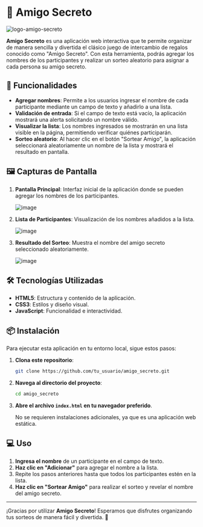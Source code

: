 # 🎁 Amigo Secreto

  ![logo-amigo-secreto](https://github.com/user-attachments/assets/73a5d349-3bef-45ee-8176-2b5cd818d935)

**Amigo Secreto** es una aplicación web interactiva que te permite organizar de manera sencilla y divertida el clásico juego de intercambio de regalos conocido como "Amigo Secreto". Con esta herramienta, podrás agregar los nombres de los participantes y realizar un sorteo aleatorio para asignar a cada persona su amigo secreto.

## 🚀 Funcionalidades

- **Agregar nombres**: Permite a los usuarios ingresar el nombre de cada participante mediante un campo de texto y añadirlo a una lista.
- **Validación de entrada**: Si el campo de texto está vacío, la aplicación mostrará una alerta solicitando un nombre válido.
- **Visualizar la lista**: Los nombres ingresados se mostrarán en una lista visible en la página, permitiendo verificar quiénes participarán.
- **Sorteo aleatorio**: Al hacer clic en el botón "Sortear Amigo", la aplicación seleccionará aleatoriamente un nombre de la lista y mostrará el resultado en pantalla.

## 🖼️ Capturas de Pantalla

1. **Pantalla Principal**: Interfaz inicial de la aplicación donde se pueden agregar los nombres de los participantes.

   ![image](https://github.com/user-attachments/assets/c3cc9014-ace4-4570-a50d-bdc8537390c7)

3. **Lista de Participantes**: Visualización de los nombres añadidos a la lista.
   
   ![image](https://github.com/user-attachments/assets/55003850-f48b-43ea-b9b9-212ac1c426c1)

4. **Resultado del Sorteo**: Muestra el nombre del amigo secreto seleccionado aleatoriamente.
   
   ![image](https://github.com/user-attachments/assets/e12e26a5-4c0e-451b-b835-b15befcc63de)


## 🛠️ Tecnologías Utilizadas

- **HTML5**: Estructura y contenido de la aplicación.
- **CSS3**: Estilos y diseño visual.
- **JavaScript**: Funcionalidad e interactividad.

## 📦 Instalación

Para ejecutar esta aplicación en tu entorno local, sigue estos pasos:

1. **Clona este repositorio**:

   ```bash
   git clone https://github.com/tu_usuario/amigo_secreto.git
   ```

2. **Navega al directorio del proyecto**:

   ```bash
   cd amigo_secreto
   ```

3. **Abre el archivo `index.html` en tu navegador preferido**.

   No se requieren instalaciones adicionales, ya que es una aplicación web estática.

## 💻 Uso

1. **Ingresa el nombre** de un participante en el campo de texto.
2. **Haz clic en "Adicionar"** para agregar el nombre a la lista.
3. Repite los pasos anteriores hasta que todos los participantes estén en la lista.
4. **Haz clic en "Sortear Amigo"** para realizar el sorteo y revelar el nombre del amigo secreto.


---

¡Gracias por utilizar **Amigo Secreto**! Esperamos que disfrutes organizando tus sorteos de manera fácil y divertida. 🎉
